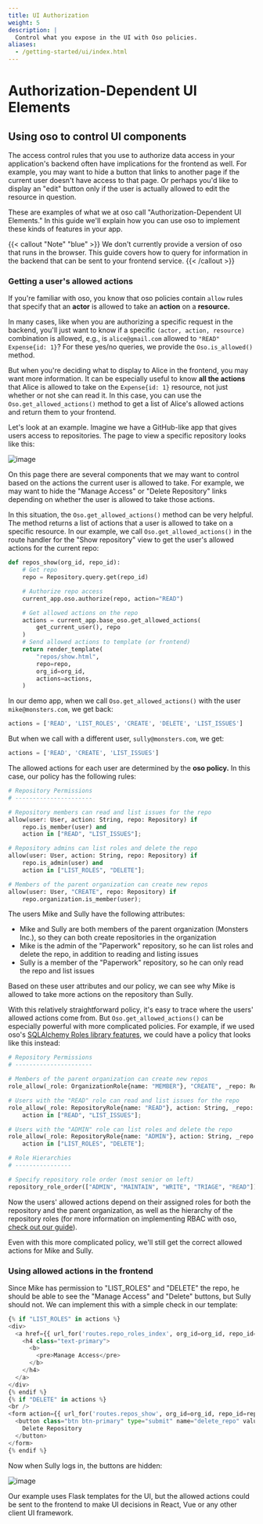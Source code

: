 ```yaml
---
title: UI Authorization
weight: 5
description: |
  Control what you expose in the UI with Oso policies.
aliases:
  - /getting-started/ui/index.html
---
```


# Authorization-Dependent UI Elements

## Using oso to control UI components

The access control rules that you use to authorize data access in your
application's backend often have implications for the frontend as well.
For example, you may want to hide a button that links to another page if
the current user doesn't have access to that page. Or perhaps you'd like
to display an "edit" button only if the user is actually allowed to edit
the resource in question.

These are examples of what we at oso call "Authorization-Dependent UI
Elements." In this guide we'll explain how you can use oso to implement
these kinds of features in your app.

{{< callout "Note" "blue" >}}
We don't currently provide a version of oso that runs in the
browser. This guide covers how to query for information in the backend
that can be sent to your frontend service.
{{< /callout >}}

### Getting a user's allowed actions

If you're familiar with oso, you know that oso policies contain `allow`
rules that specify that an **actor** is allowed to take an **action** on
a **resource.**

In many cases, like when you are authorizing a specific request in the
backend, you'll just want to know if a specific
`(actor, action, resource)` combination is allowed, e.g., is
`alice@gmail.com` allowed to `"READ"` `Expense{id: 1}`? For these yes/no
queries, we provide the `Oso.is_allowed()` method.

But when you're deciding what to display to Alice in the frontend, you
may want more information. It can be especially useful to know **all the
actions** that Alice is allowed to take on the `Expense{id: 1}`
resource, not just whether or not she can read it. In this case, you can
use the `Oso.get_allowed_actions()` method to get a list of Alice's
allowed actions and return them to your frontend.

Let's look at an example. Imagine we have a GitHub-like app that gives
users access to repositories. The page to view a specific repository
looks like this:

![image](/getting-started/ui/a.png)

On this page there are several components that we may want to control
based on the actions the current user is allowed to take. For example,
we may want to hide the "Manage Access" or "Delete Repository" links
depending on whether the user is allowed to take those actions.

In this situation, the `Oso.get_allowed_actions()` method can be very
helpful. The method returns a list of actions that a user is allowed to
take on a specific resource. In our example, we call
`Oso.get_allowed_actions()` in the route handler for the "Show
repository" view to get the user's allowed actions for the current repo:

```python
def repos_show(org_id, repo_id):
    # Get repo
    repo = Repository.query.get(repo_id)

    # Authorize repo access
    current_app.oso.authorize(repo, action="READ")

    # Get allowed actions on the repo
    actions = current_app.base_oso.get_allowed_actions(
        get_current_user(), repo
    )
    # Send allowed actions to template (or frontend)
    return render_template(
        "repos/show.html",
        repo=repo,
        org_id=org_id,
        actions=actions,
    )
```

In our demo app, when we call `Oso.get_allowed_actions()` with the user
`mike@monsters.com`, we get back:

```python
actions = ['READ', 'LIST_ROLES', 'CREATE', 'DELETE', 'LIST_ISSUES']
```

But when we call with a different user, `sully@monsters.com`, we get:

```python
actions = ['READ', 'CREATE', 'LIST_ISSUES']
```

The allowed actions for each user are determined by the **oso policy.**
In this case, our policy has the following rules:

```python
# Repository Permissions
# ----------------------

# Repository members can read and list issues for the repo
allow(user: User, action: String, repo: Repository) if
    repo.is_member(user) and
    action in ["READ", "LIST_ISSUES"];

# Repository admins can list roles and delete the repo
allow(user: User, action: String, repo: Repository) if
    repo.is_admin(user) and
    action in ["LIST_ROLES", "DELETE"];

# Members of the parent organization can create new repos
allow(user: User, "CREATE", repo: Repository) if
    repo.organization.is_member(user);
```

The users Mike and Sully have the following attributes:

- Mike and Sully are both members of the parent organization (Monsters
  Inc.), so they can both create repositories in the organization
- Mike is the admin of the "Paperwork" repository, so he can list
  roles and delete the repo, in addition to reading and listing issues
- Sully is a member of the "Paperwork" repository, so he can only read
  the repo and list issues

Based on these user attributes and our policy, we can see why Mike is
allowed to take more actions on the repository than Sully.

With this relatively straightforward policy, it's easy to trace where
the users' allowed actions come from. But `Oso.get_allowed_actions()`
can be especially powerful with more complicated policies. For example,
if we used oso's [SQLAlchemy Roles library
features](https://docs.oso.dev/getting-started/roles/sqlalchemy/basic_roles.html),
we could have a policy that looks like this instead:

```python
# Repository Permissions
# ----------------------

# Members of the parent organization can create new repos
role_allow(_role: OrganizationRole{name: "MEMBER"}, "CREATE", _repo: Repository);

# Users with the "READ" role can read and list issues for the repo
role_allow(_role: RepositoryRole{name: "READ"}, action: String, _repo: Repository) if
    action in ["READ", "LIST_ISSUES"];

# Users with the "ADMIN" role can list roles and delete the repo
role_allow(_role: RepositoryRole{name: "ADMIN"}, action: String, _repo: Repository) if
    action in ["LIST_ROLES", "DELETE"];

# Role Hierarchies
# ----------------

# Specify repository role order (most senior on left)
repository_role_order(["ADMIN", "MAINTAIN", "WRITE", "TRIAGE", "READ"]);
```

Now the users' allowed actions depend on their assigned roles for both
the repository and the parent organization, as well as the hierarchy of
the repository roles (for more information on implementing RBAC with
oso, [check out our
guide](https://docs.oso.dev/getting-started/roles/index.html)).

Even with this more complicated policy, we'll still get the correct
allowed actions for Mike and Sully.

### Using allowed actions in the frontend

Since Mike has permission to "LIST_ROLES" and "DELETE" the repo, he
should be able to see the "Manage Access" and "Delete" buttons, but
Sully should not. We can implement this with a simple check in our
template:

```python
{% if "LIST_ROLES" in actions %}
<div>
  <a href={{ url_for('routes.repo_roles_index', org_id=org_id, repo_id=repo.id) }}>
    <h4 class="text-primary">
      <b>
        <pre>Manage Access</pre>
      </b>
    </h4>
  </a>
</div>
{% endif %}
{% if "DELETE" in actions %}
<br />
<form action={{ url_for('routes.repos_show', org_id=org_id, repo_id=repo.id) }} method="POST">
  <button class="btn btn-primary" type="submit" name="delete_repo" value="">
    Delete Repository
  </button>
</form>
{% endif %}
```

Now when Sully logs in, the buttons are hidden:

![image](/getting-started/ui/b.png)

Our example uses Flask templates for the UI, but the allowed actions
could be sent to the frontend to make UI decisions in React, Vue or any
other client UI framework.
